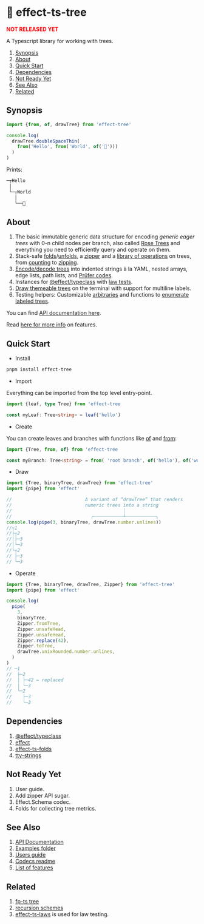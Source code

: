 # 🌳 effect-ts-tree

<b><font color=red>NOT RELEASED YET</font></b>

A Typescript library for working with trees.

1. [Synopsis](#about)
1. [About](#about)
1. [Quick Start](#about)
1. [Dependencies](#dependencies)
1. [Not Ready Yet](#not-ready-yet)
1. [See Also](#see-also)
1. [Related](#related)

## Synopsis

```ts
import {from, of, drawTree} from 'effect-tree'

console.log(
  drawTree.doubleSpaceThin(
    from('Hello', from('World', of('🌳')))
  )
)
```

Prints:

```txt
─┬Hello
 │
 └─┬World
   │
   └──🌳
```

## About

1. The basic immutable generic data structure for encoding _generic eager trees_ with 0-n child nodes per branch, also called [Rose Trees](https://en.wikipedia.org/wiki/Rose_tree) and everything you need to efficiently query and operate on them.
1. Stack-safe [folds](src/folds.ts)/[unfolds](src/unfolds.ts), a [zipper](https://en.wikipedia.org/wiki/Zipper_(data_structure)) and a [library of operations](src/ops.ts) on trees, from [counting](src/ops/counts.ts) to [zipping](src/ops/zip.ts).
1. [Encode/decode trees](src/codec.ts) into indented strings à la YAML, nested arrays, edge lists, path lists, and [Prüfer codes](https://en.wikipedia.org/wiki/Pr%C3%BCfer_sequence).
1. Instances for [@effect/typeclass](https://github.com/Effect-TS/effect/blob/main/packages/typeclass/README.md) with [law tests](src/instances/laws.test.ts).
1. [Draw themeable trees](src/draw/tree.test.ts) on the terminal with support for multiline labels.
1. Testing helpers: Customizable [arbitraries](src/arbitrary/Tree/options.ts) and functions to [enumerate labeled trees](src/codec/prufer/enumerate.ts).

You can find [API documentation here](https://middle-ages.github.io/effect-tree-docs).

Read [here for more info](https://github.com/middle-ages/effect-tree/blob/main/docs/features.md) on features.

## Quick Start

* Install

```sh
pnpm install effect-tree
```

* Import

Everything can be imported from the top level entry-point.

```ts
import {leaf, type Tree} from 'effect-tree

const myLeaf: Tree<string> = leaf('hello')
```

* Create

You can create leaves and branches with functions like [of](https://middle-ages.github.io/effect-tree-docs/variables/index.of.html) and
[from](https://middle-ages.github.io/effect-tree-docs/functions/index.from.html):

```ts
import {Tree, from, of} from 'effect-tree

const myBranch: Tree<string> = from( 'root branch', of('hello'), of('world'))
```

* Draw

```ts
import {Tree, binaryTree, drawTree} from 'effect-tree'
import {pipe} from 'effect'

//                           A variant of “drawTree” that renders
//                           numeric trees into a string
//                                         ┊
//                             ╭┄┄┄┄┄┄┄┄┄┄┄┴┄┄┄┄┄┄┄┄┄┄┄╮
console.log(pipe(3, binaryTree, drawTree.number.unlines))
//┬1
//├┬2
//│├─3
//│└─3
//└┬2
// ├─3
// └─3
```

* Operate

```ts
import {Tree, binaryTree, drawTree, Zipper} from 'effect-tree'
import {pipe} from 'effect'

console.log(
  pipe(
    3,
    binaryTree,
    Zipper.fromTree,
    Zipper.unsafeHead,
    Zipper.unsafeHead,
    Zipper.replace(42),
    Zipper.toTree,
    drawTree.unixRounded.number.unlines,
  )
)
// ─1
//  ├─2
//  │ ├─42 ← replaced
//  │ ╰─3
//  ╰─2
//    ├─3
//    ╰─3
```

## Dependencies

1. [@effect/typeclass](https://www.npmjs.com/package/@effect/typeclass)
1. [effect](https://www.npmjs.com/package/effect)
1. [effect-ts-folds](https://github.com/middle-ages/effect-ts-folds)
1. [tty-strings](https://www.npmjs.com/package/tty-strings)

## Not Ready Yet

1. User guide.
1. Add zipper API sugar.
1. Effect.Schema codec.
1. Folds for collecting tree metrics.

## See Also

1. [API Documentation](https://middle-ages.github.io/effect-tree-docs)
1. [Examples folder](https://middle-ages.github.io/effect-tree/blob/main/examples)
1. [Users guide](https://middle-ages.github.io/effect-tree/blob/main/docs/user-guide.md)
1. [Codecs readme](https://middle-ages.github.io/effect-tree/blob/main/src/codec/README.md)
1. [List of features](https://middle-ages.github.io/effect-tree/blob/main/docs/features.md)

## Related

1. [fp-ts tree](https://gcanti.github.io/fp-ts/modules/Tree.ts.html)
1. [recursion schemes](https://hackage.haskell.org/package/recursion-schemes)
1. [effect-ts-laws](https://middle-ages.github.io/effect-ts-laws-docs/catalog-of-laws.html)
   is used for law testing.
